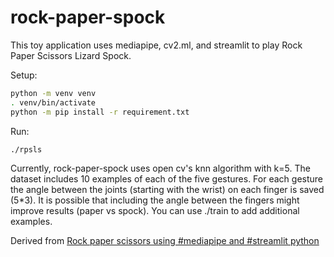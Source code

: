 # rock-paper-spock
This toy application uses mediapipe, cv2.ml, and streamlit to play Rock Paper Scissors Lizard Spock.  

Setup:
```bash
python -m venv venv
. venv/bin/activate
python -m pip install -r requirement.txt
```

Run:
```bash
./rpsls
```

Currently, rock-paper-spock uses open cv's knn algorithm with k=5.
The dataset includes 10 examples of each of the five gestures.
For each gesture the angle between the joints (starting with the wrist) on each finger is saved (5*3).
It is possible that including the angle between the fingers might improve results (paper vs spock).
You can use ./train to add additional examples.


Derived from [Rock paper scissors using #mediapipe and #streamlit python](https://www.youtube.com/watch?v=ee29JMl41Mc)
